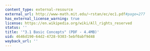 ```yaml
---
content_type: external-resource
external_url: http://www-math.mit.edu/~rstan/ec/ec1.pdf#page=277
has_external_license_warning: true
license: https://en.wikipedia.org/wiki/All_rights_reserved
status: ''
title: '"3.1 Basic Concepts" (PDF - 4.4MB)'
uid: 4646d190-64d2-4728-9303-5ebf0abf9d48
wayback_url: ''
---
```

